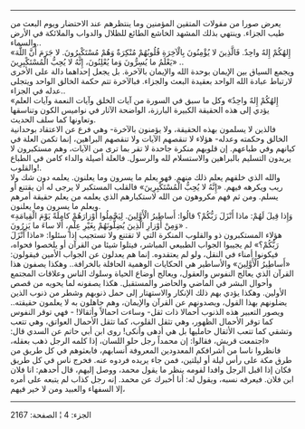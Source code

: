 ------------------------------------------------------------------------

يعرض صورا من مقولات المتقين المؤمنين وما ينتظرهم عند الاحتضار ويوم البعث
من طيب الجزاء. وينتهي بذلك المشهد الخاشع الطائع للظلال والدواب والملائكة
في الأرض والسماء..  
«إِلهُكُمْ إِلهٌ واحِدٌ. فَالَّذِينَ لا يُؤْمِنُونَ بِالْآخِرَةِ قُلُوبُهُمْ مُنْكِرَةٌ وَهُمْ مُسْتَكْبِرُونَ. لا
جَرَمَ أَنَّ اللَّهَ يَعْلَمُ ما يُسِرُّونَ وَما يُعْلِنُونَ، إِنَّهُ لا يُحِبُّ الْمُسْتَكْبِرِينَ» ..  
ويجمع السياق بين الإيمان بوحدة الله والإيمان بالآخرة. بل يجعل إحداهما
دالة على الأخرى لارتباط عبادة الله الواحد بعقيدة البعث والجزاء. فبالآخرة
تتم حكمة الخالق الواحد ويتجلى عدله في الجزاء..  
«إِلهُكُمْ إِلهٌ واحِدٌ» وكل ما سبق في السورة من آيات الخلق وآيات النعمة وآيات
العلم يؤدي إلى هذه الحقيقة الكبيرة البارزة، الواضحة الآثار في نواميس
الكون وتناسقها وتعاونها كما سلف الحديث.  
فالذين لا يسلمون بهذه الحقيقة، ولا يؤمنون بالآخرة- وهي فرع عن الاعتقاد
بوحدانية الخالق وحكمته وعدله- هؤلاء لا تنقصهم الآيات ولا تنقصهم
البراهين، إنما تكمن العلة في كيانهم وفي طباعهم. إن قلوبهم منكرة جاحدة لا
تقر بما ترى من الآيات، وهم مستكبرون لا يريدون التسليم بالبراهين
والاستسلام لله والرسول. فالعلة أصيلة والداء كامن في الطباع والقلوب!.  
والله الذي خلقهم يعلم ذلك منهم. فهو يعلم ما يسرون وما يعلنون. يعلمه دون
شك ولا ريب ويكرهه فيهم. «إِنَّهُ لا يُحِبُّ الْمُسْتَكْبِرِينَ» فالقلب المستكبر لا يرجى
له أن يقتنع أو يسلم. ومن ثم فهم مكروهون من الله لاستكبارهم الذي يعلمه من
يعلم حقيقة أمرهم ويعلم ما يسرون وما يعلنون.  
«وَإِذا قِيلَ لَهُمْ: ماذا أَنْزَلَ رَبُّكُمْ؟ قالُوا: أَساطِيرُ الْأَوَّلِينَ. لِيَحْمِلُوا أَوْزارَهُمْ
كامِلَةً يَوْمَ الْقِيامَةِ وَمِنْ أَوْزارِ الَّذِينَ يُضِلُّونَهُمْ بِغَيْرِ عِلْمٍ، أَلا ساءَ ما يَزِرُونَ»
.  
هؤلاء المستكبرون ذو والقلوب المنكرة التي لا تقتنع ولا تستجيب إذا سئلوا:
«ماذا أَنْزَلَ رَبُّكُمْ؟» لم يجيبوا الجواب الطبيعي المباشر، فيتلوا شيئا من
القرآن أو يلخصوا فحواه، فيكونوا أمناء في النقل، ولو لم يعتقدوه. إنما هم
يعدلون عن الجواب الأمين فيقولون: «أَساطِيرُ الْأَوَّلِينَ» والأساطير هي الحكايات
الوهمية الحافلة بالخرافة.. وهكذا يصفون هذا القرآن الذي يعالج النفوس
والعقول، ويعالج أوضاع الحياة وسلوك الناس وعلاقات المجتمع وأحوال البشر في
الماضي والحاضر والمستقبل. هكذا يصفونه لما يحويه من قصص الأولين. وهكذا
يؤدي بهم ذلك الإنكار والاستهتار إلى حمل ذنوبهم وشطر من ذنوب الذين
يضلونهم بهذا القول، ويصدونهم عن القرآن والإيمان، وهم جاهلون به لا يعلمون
حقيقته.. ويصور التعبير هذه الذنوب أحمالا ذات ثقل- وساءت احمالاً
وأثقالا! - فهي توقر النفوس كما توقر الأحمال الظهور، وهي تثقل القلوب، كما
تثقل الأحمال العواتق، وهي تتعب وتشقي كما تتعب الأثقال حامليها بل هي أدهى
وأنكى! روى ابن أبي حاتم عن السدي قال: «اجتمعت قريش، فقالوا: إن محمداً رجل
حلو اللسان، إذا كلمه الرجل ذهب بعقله، فانظروا ناسا من أشرافكم المعدودين
المعروفة أنسابهم، فابعثوهم في كل طريق من طرق مكة على رأس ليلة أو ليلتين،
فمن جاء يريده فردوه عنه. فخرج ناس في كل طريق فكان إذا اقبل الرجل وافدا
لقومه ينظر ما يقول محمد، ووصل إليهم، قال أحدهم: انا فلان ابن فلان.
فيعرفه نسبه، ويقول له: أنا أخبرك عن محمد. إنه رجل كذاب لم يتبعه على أمره
إلا السفهاء والعبيد ومن لا خير فيهم،

------------------------------------------------------------------------

الجزء: 4 ¦ الصفحة: 2167
